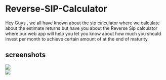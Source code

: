 # Reverse-SIP-Calculator
Hey Guys , we all have known about the sip calculator where we calculate about the estimate returns but have you about the Reverse Sip calculator where our web app will help you let you know about how much you should invest per month to achieve certain amount of at the end of maturity.
## screenshots
<img src="https://user-images.githubusercontent.com/87715967/156914854-63d82fdd-dd9f-4c13-902d-66446ec52c40.png"/> <br>
<img src="https://user-images.githubusercontent.com/87715967/156914935-f5a07747-ebb9-4543-9371-94ffeeeebffa.png"/>


